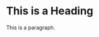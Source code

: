 <head>
<title>Page Title</title>
</head>
<html>
<body>

<h1>This is a Heading</h1>
<p>This is a paragraph.</p>

</body>
</html>
